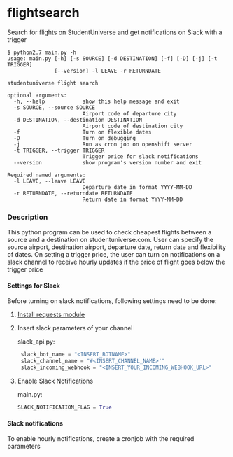 # flightsearch

Search for flights on StudentUniverse and get notifications on Slack with a trigger

```
$ python2.7 main.py -h
usage: main.py [-h] [-s SOURCE] [-d DESTINATION] [-f] [-D] [-j] [-t TRIGGER]
               [--version] -l LEAVE -r RETURNDATE

studentuniverse flight search

optional arguments:
  -h, --help            show this help message and exit
  -s SOURCE, --source SOURCE
                        Airport code of departure city
  -d DESTINATION, --destination DESTINATION
                        Airport code of destination city
  -f                    Turn on flexible dates
  -D                    Turn on debugging
  -j                    Run as cron job on openshift server
  -t TRIGGER, --trigger TRIGGER
                        Trigger price for slack notifications
  --version             show program's version number and exit

Required named arguments:
  -l LEAVE, --leave LEAVE
                        Departure date in format YYYY-MM-DD
  -r RETURNDATE, --returndate RETURNDATE
                        Return date in format YYYY-MM-DD

```

### Description
This python program can be used to check cheapest flights between a source and a destination on studentuniverse.com.
User can specify the source airport, destination airport, departure date, return date and flexibility of dates.
On setting a trigger price, the user can turn on notifications on a slack channel to receive hourly updates if the price of flight goes below the trigger price

#### Settings for Slack
Before turning on slack notifications, following settings need to be done:

1. [Install requests module](http://docs.python-requests.org/en/master/user/install/ "Link to install requests")

2. Insert slack parameters of your channel
   
   slack_api.py:
   ```python 
    slack_bot_name = "<INSERT_BOTNAME>"
    slack_channel_name = "#<INSERT_CHANNEL_NAME>'"
    slack_incoming_webhook = "<INSERT_YOUR_INCOMING_WEBHOOK_URL>"
    ```

3. Enable Slack Notifications
   
   main.py:
   ```python
   SLACK_NOTIFICATION_FLAG = True
   ```

#### Slack notifications
To enable hourly notifications, create a cronjob with the required parameters 
